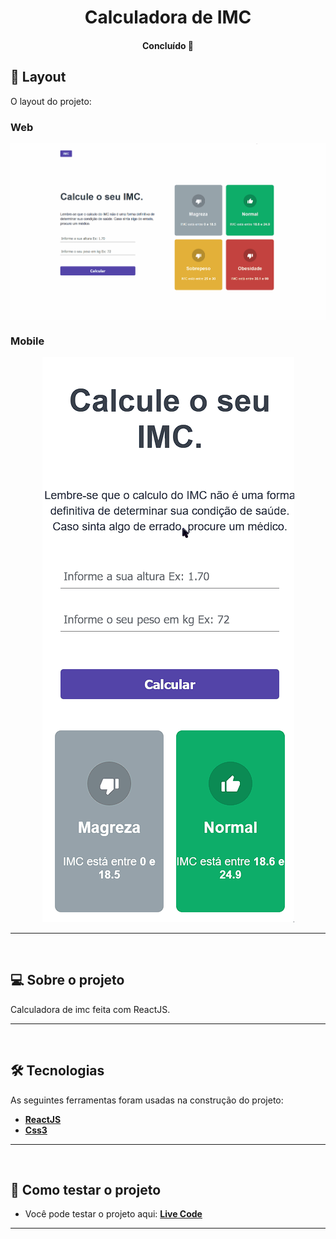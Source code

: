 <h1 align="center">
    Calculadora de IMC
</h1>

<h4 align="center"> 
	Concluído 🚀
</h4>


## 🎨 Layout

O layout do projeto:

### Web

<p align="center" style="display: flex; align-items: flex-start; justify-content: center;">
  <img src="./github/calculatordesktop.gif">
</p>

### Mobile

<p align="center">
  <img src="./github/calculatormobile.gif">
</p>

---
<br>

## 💻 Sobre o projeto

Calculadora de imc feita com ReactJS.

---
<br>

## 🛠 Tecnologias

As seguintes ferramentas foram usadas na construção do projeto:

-   **[ReactJS](https://github.com/topics/javascript)**
-   **[Css3](https://github.com/topics/css)**

---
<br>

## 🚀 Como testar o projeto

-   Você pode testar o projeto aqui: **[Live Code](https://imccalculator.vercel.app/)**
---
